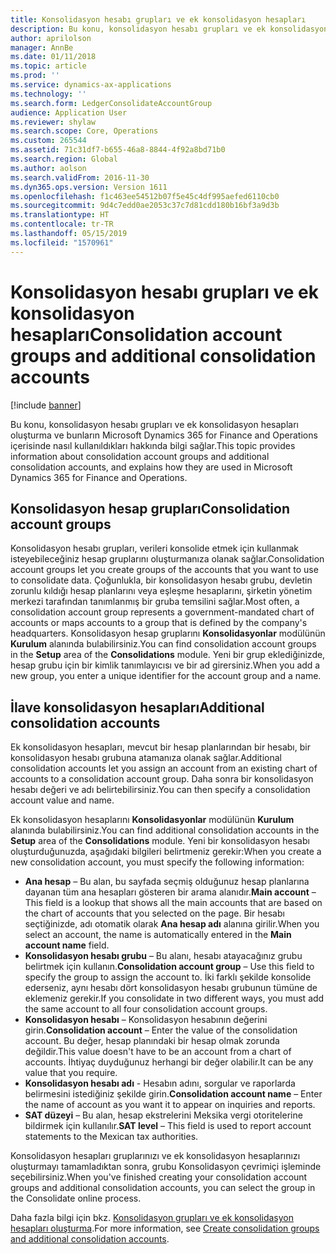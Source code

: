 ```yaml
---
title: Konsolidasyon hesabı grupları ve ek konsolidasyon hesapları
description: Bu konu, konsolidasyon hesabı grupları ve ek konsolidasyon hesapları oluşturma ve bunların Microsoft Dynamics 365 for Finance and Operations içerisinde nasıl kullanıldıkları hakkında bilgi sağlar.
author: aprilolson
manager: AnnBe
ms.date: 01/11/2018
ms.topic: article
ms.prod: ''
ms.service: dynamics-ax-applications
ms.technology: ''
ms.search.form: LedgerConsolidateAccountGroup
audience: Application User
ms.reviewer: shylaw
ms.search.scope: Core, Operations
ms.custom: 265544
ms.assetid: 71c31df7-b655-46a8-8844-4f92a8bd71b0
ms.search.region: Global
ms.author: aolson
ms.search.validFrom: 2016-11-30
ms.dyn365.ops.version: Version 1611
ms.openlocfilehash: f1c463ee54512b07f5e45c4df995aefed6110cb0
ms.sourcegitcommit: 9d4c7edd0ae2053c37c7d81cdd180b16bf3a9d3b
ms.translationtype: HT
ms.contentlocale: tr-TR
ms.lasthandoff: 05/15/2019
ms.locfileid: "1570961"
---
```

# <a name="consolidation-account-groups-and-additional-consolidation-accounts"></a><span data-ttu-id="4c2ac-103">Konsolidasyon hesabı grupları ve ek konsolidasyon hesapları</span><span class="sxs-lookup"><span data-stu-id="4c2ac-103">Consolidation account groups and additional consolidation accounts</span></span>

[!include [banner](../includes/banner.md)]

<span data-ttu-id="4c2ac-104">Bu konu, konsolidasyon hesabı grupları ve ek konsolidasyon hesapları oluşturma ve bunların Microsoft Dynamics 365 for Finance and Operations içerisinde nasıl kullanıldıkları hakkında bilgi sağlar.</span><span class="sxs-lookup"><span data-stu-id="4c2ac-104">This topic provides information about consolidation account groups and additional consolidation accounts, and explains how they are used in Microsoft Dynamics 365 for Finance and Operations.</span></span>

<a name="consolidation-account-groups"></a><span data-ttu-id="4c2ac-105">Konsolidasyon hesap grupları</span><span class="sxs-lookup"><span data-stu-id="4c2ac-105">Consolidation account groups</span></span>
----------------------------

<span data-ttu-id="4c2ac-106">Konsolidasyon hesabı grupları, verileri konsolide etmek için kullanmak isteyebileceğiniz hesap gruplarını oluşturmanıza olanak sağlar.</span><span class="sxs-lookup"><span data-stu-id="4c2ac-106">Consolidation account groups let you create groups of the accounts that you want to use to consolidate data.</span></span> <span data-ttu-id="4c2ac-107">Çoğunlukla, bir konsolidasyon hesabı grubu, devletin zorunlu kıldığı hesap planlarını veya eşleşme hesaplarını, şirketin yönetim merkezi tarafından tanımlanmış bir gruba temsilini sağlar.</span><span class="sxs-lookup"><span data-stu-id="4c2ac-107">Most often, a consolidation account group represents a government-mandated chart of accounts or maps accounts to a group that is defined by the company's headquarters.</span></span> <span data-ttu-id="4c2ac-108">Konsolidasyon hesap gruplarını **Konsolidasyonlar** modülünün **Kurulum** alanında bulabilirsiniz.</span><span class="sxs-lookup"><span data-stu-id="4c2ac-108">You can find consolidation account groups in the **Setup** area of the **Consolidations** module.</span></span> <span data-ttu-id="4c2ac-109">Yeni bir grup eklediğinizde, hesap grubu için bir kimlik tanımlayıcısı ve bir ad girersiniz.</span><span class="sxs-lookup"><span data-stu-id="4c2ac-109">When you add a new group, you enter a unique identifier for the account group and a name.</span></span>

## <a name="additional-consolidation-accounts"></a><span data-ttu-id="4c2ac-110">İlave konsolidasyon hesapları</span><span class="sxs-lookup"><span data-stu-id="4c2ac-110">Additional consolidation accounts</span></span>
<span data-ttu-id="4c2ac-111">Ek konsolidasyon hesapları, mevcut bir hesap planlarından bir hesabı, bir konsolidasyon hesabı grubuna atamanıza olanak sağlar.</span><span class="sxs-lookup"><span data-stu-id="4c2ac-111">Additional consolidation accounts let you assign an account from an existing chart of accounts to a consolidation account group.</span></span> <span data-ttu-id="4c2ac-112">Daha sonra bir konsolidasyon hesabı değeri ve adı belirtebilirsiniz.</span><span class="sxs-lookup"><span data-stu-id="4c2ac-112">You can then specify a consolidation account value and name.</span></span> 

<span data-ttu-id="4c2ac-113">Ek konsolidasyon hesaplarını **Konsolidasyonlar** modülünün **Kurulum** alanında bulabilirsiniz.</span><span class="sxs-lookup"><span data-stu-id="4c2ac-113">You can find additional consolidation accounts in the **Setup** area of the **Consolidations** module.</span></span> <span data-ttu-id="4c2ac-114">Yeni bir konsolidasyon hesabı oluşturduğunuzda, aşağıdaki bilgileri belirtmeniz gerekir:</span><span class="sxs-lookup"><span data-stu-id="4c2ac-114">When you create a new consolidation account, you must specify the following information:</span></span>

-   <span data-ttu-id="4c2ac-115">**Ana hesap** – Bu alan, bu sayfada seçmiş olduğunuz hesap planlarına dayanan tüm ana hesapları gösteren bir arama alanıdır.</span><span class="sxs-lookup"><span data-stu-id="4c2ac-115">**Main account** – This field is a lookup that shows all the main accounts that are based on the chart of accounts that you selected on the page.</span></span> <span data-ttu-id="4c2ac-116">Bir hesabı seçtiğinizde, adı otomatik olarak **Ana hesap adı** alanına girilir.</span><span class="sxs-lookup"><span data-stu-id="4c2ac-116">When you select an account, the name is automatically entered in the **Main account name** field.</span></span>
-   <span data-ttu-id="4c2ac-117">**Konsolidasyon hesabı grubu** – Bu alanı, hesabı atayacağınız grubu belirtmek için kullanın.</span><span class="sxs-lookup"><span data-stu-id="4c2ac-117">**Consolidation account group** – Use this field to specify the group to assign the account to.</span></span> <span data-ttu-id="4c2ac-118">İki farklı şekilde konsolide ederseniz, aynı hesabı dört konsolidasyon hesabı grubunun tümüne de eklemeniz gerekir.</span><span class="sxs-lookup"><span data-stu-id="4c2ac-118">If you consolidate in two different ways, you must add the same account to all four consolidation account groups.</span></span>
-   <span data-ttu-id="4c2ac-119">**Konsolidasyon hesabı** – Konsolidasyon hesabının değerini girin.</span><span class="sxs-lookup"><span data-stu-id="4c2ac-119">**Consolidation account** – Enter the value of the consolidation account.</span></span> <span data-ttu-id="4c2ac-120">Bu değer, hesap planındaki bir hesap olmak zorunda değildir.</span><span class="sxs-lookup"><span data-stu-id="4c2ac-120">This value doesn't have to be an account from a chart of accounts.</span></span> <span data-ttu-id="4c2ac-121">İhtiyaç duyduğunuz herhangi bir değer olabilir.</span><span class="sxs-lookup"><span data-stu-id="4c2ac-121">It can be any value that you require.</span></span>
-   <span data-ttu-id="4c2ac-122">**Konsolidasyon hesabı adı** - Hesabın adını, sorgular ve raporlarda belirmesini istediğiniz şekilde girin.</span><span class="sxs-lookup"><span data-stu-id="4c2ac-122">**Consolidation account name** – Enter the name of account as you want it to appear on inquiries and reports.</span></span>
-   <span data-ttu-id="4c2ac-123">**SAT düzeyi** – Bu alan, hesap ekstrelerini Meksika vergi otoritelerine bildirmek için kullanılır.</span><span class="sxs-lookup"><span data-stu-id="4c2ac-123">**SAT level** – This field is used to report account statements to the Mexican tax authorities.</span></span> 

<span data-ttu-id="4c2ac-124">Konsolidasyon hesapları gruplarınızı ve ek konsolidasyon hesaplarınızı oluşturmayı tamamladıktan sonra, grubu Konsolidasyon çevrimiçi işleminde seçebilirsiniz.</span><span class="sxs-lookup"><span data-stu-id="4c2ac-124">When you've finished creating your consolidation account groups and additional consolidation accounts, you can select the group in the Consolidate online process.</span></span>


<span data-ttu-id="4c2ac-125">Daha fazla bilgi için bkz. [Konsolidasyon grupları ve ek konsolidasyon hesapları oluşturma](../general-ledger/tasks/create-consolidation-groups.md).</span><span class="sxs-lookup"><span data-stu-id="4c2ac-125">For more information, see [Create consolidation groups and additional consolidation accounts](../general-ledger/tasks/create-consolidation-groups.md).</span></span> 



